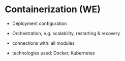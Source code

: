 # Containerization (WE)

- Deployment configuration
- Orchestration, e.g. scalability, restarting & recovery

- connections with: all modules
- technologies used: Docker, Kubernetes